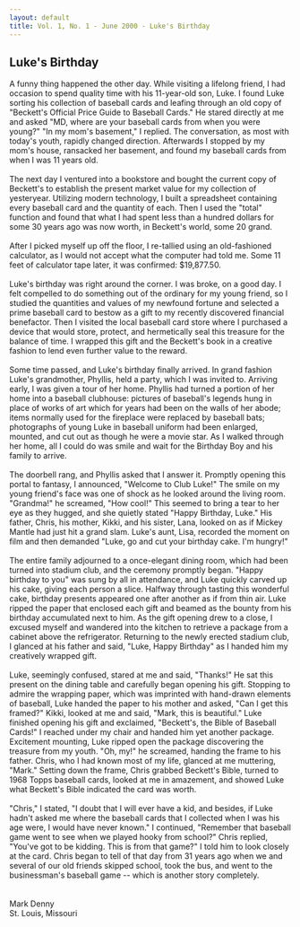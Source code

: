 ```yaml
---
layout: default
title: Vol. 1, No. 1 - June 2000 - Luke's Birthday
---
```

<H2>Luke's Birthday</H2>
A funny thing happened the other day.  While visiting a lifelong friend, I had occasion to spend quality time with his 11-year-old son, Luke.  I found Luke sorting his collection of baseball cards and leafing through an old copy of "Beckett's Official Price Guide to Baseball Cards."  He stared directly at me and asked "MD, where are your baseball cards from when you were young?"  "In my mom's basement," I replied.  The conversation, as most with today's youth, rapidly changed direction.  Afterwards I stopped by my mom's house, ransacked her basement, and found my baseball cards from when I was 11 years old.
<BR>
<BR>
The next day I ventured into a bookstore and bought the current copy of Beckett's to establish the present market value for my collection of yesteryear.  Utilizing modern technology, I built a spreadsheet containing every baseball card and the quantity of each.  Then I used the "total" function and found that what I had spent less than a hundred dollars for some 30 years ago was now worth, in Beckett's world, some 20 grand.
<BR>
<BR>
After I picked myself up off the floor, I re-tallied using an old-fashioned calculator, as I would not accept what the computer had told me.  Some 11 feet of calculator tape later, it was confirmed:  $19,877.50.
<BR>
<BR>
Luke's birthday was right around the corner.  I was broke, on a good day.  I felt compelled to do something out of the ordinary for my young friend, so I studied the quantities and values of my newfound fortune and selected a prime baseball card to bestow as a gift to my recently discovered financial benefactor.  Then I visited the local baseball card store where I purchased a device that would store, protect, and hermetically seal this treasure for the balance of time.  I wrapped this gift and the Beckett's book in a creative fashion to lend even further value to the reward.
<BR>
<BR>
Some time passed, and Luke's birthday finally arrived.  In grand fashion Luke's grandmother, Phyllis, held a party, which I was invited to.  Arriving early, I was given a tour of her home.  Phyllis had turned a portion of her home into a baseball clubhouse: pictures of baseball's legends hung in place of works of art which for years had been on the walls of her abode; items normally used for the fireplace were replaced by baseball bats; photographs of young Luke in baseball uniform had been enlarged, mounted, and cut out as though he were a movie star.  As I walked through her home, all I could do was smile and wait for the Birthday Boy and his family to arrive.
<BR>
<BR>
The doorbell rang, and Phyllis asked that I answer it.  Promptly opening this portal to fantasy, I announced, "Welcome to Club Luke!"  The smile on my young friend's face was one of shock as he looked around the living room.  "Grandma!" he screamed, "How cool!"  This seemed to bring a tear to her eye as they hugged, and she quietly stated "Happy Birthday, Luke."  His father, Chris, his mother, Kikki, and his sister, Lana, looked on as if Mickey Mantle had just hit a grand slam.  Luke's aunt, Lisa, recorded the moment on film and then demanded "Luke, go and cut your birthday cake. I'm hungry!"  
<BR>
<BR>
The entire family adjourned to a once-elegant dining room, which had been turned into stadium club, and the ceremony promptly began.  "Happy birthday to you" was sung by all in attendance, and Luke quickly carved up his cake, giving each person a slice.  Halfway through tasting this wonderful cake, birthday presents appeared one after another as if from thin air.  Luke ripped the paper that enclosed each gift and beamed as the bounty from his birthday accumulated next to him.  As the gift opening drew to a close, I excused myself and wandered into the kitchen to retrieve a package from a cabinet above the refrigerator.  Returning to the newly erected stadium club, I glanced at his father and said, "Luke, Happy Birthday" as I handed him my creatively wrapped gift.  
<BR>
<BR>
Luke, seemingly confused, stared at me and said, "Thanks!"  He sat this present on the dining table and carefully began opening his gift.  Stopping to admire the wrapping paper, which was imprinted with hand-drawn elements of baseball, Luke handed the paper to his mother and asked, "Can I get this framed?"  Kikki, looked at me and said, "Mark, this is beautiful."  Luke finished opening his gift and exclaimed, "Beckett's, the Bible of Baseball Cards!"  I reached under my chair and handed him yet another package. Excitement mounting, Luke ripped open the package discovering the treasure from my youth.  "Oh, my!" he screamed, handing the frame to his father.  Chris, who I had known most of my life, glanced at me muttering, "Mark."  Setting down the frame, Chris grabbed Beckett's Bible, turned to 1968 Topps baseball cards, looked at me in amazement, and showed Luke what Beckett's Bible indicated the card was worth.
<BR>
<BR>
"Chris," I stated, "I doubt that I will ever have a kid, and besides, if Luke hadn't asked me where the baseball cards that I collected when I was his age were, I would have never known." I continued, "Remember that baseball game went to see when we played hooky from school?" Chris replied, "You've got to be kidding.  This is from that game?"  I told him to look closely at the card.  Chris began to tell of that day from 31 years ago when we and several of our old friends skipped school, took the bus, and went to the businessman's baseball game -- which is another story completely.
<BR>
<BR>
<BR>
Mark Denny<BR>
St. Louis, Missouri<BR>
